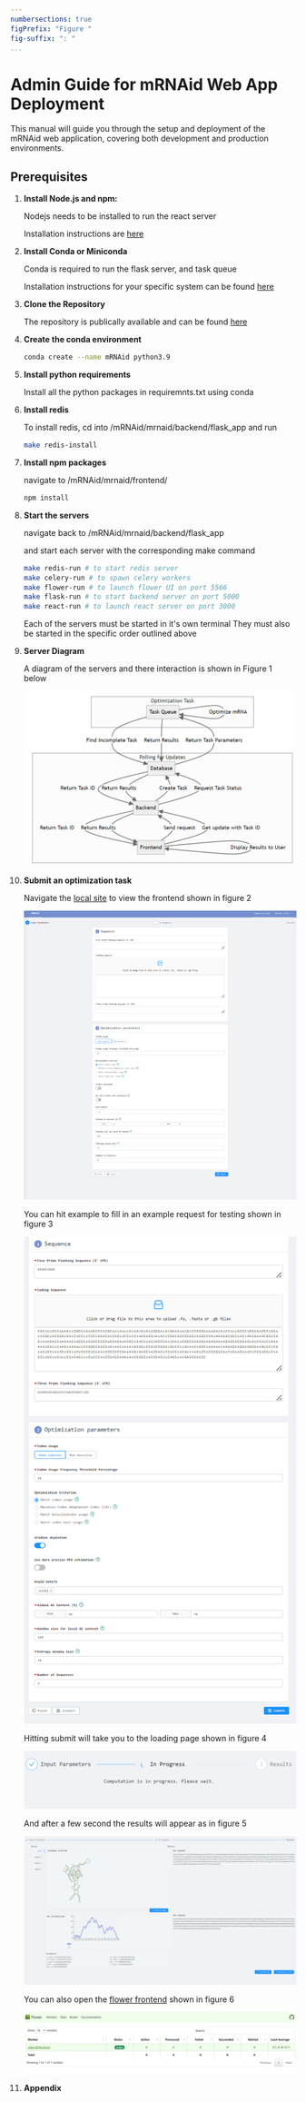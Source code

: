 ```yaml
---
numbersections: true
figPrefix: "Figure "
fig-suffix: ": "
...
```


# Admin Guide for mRNAid Web App Deployment

This manual will guide you through the setup and deployment of the mRNAid web application, covering both development and production environments.

## Prerequisites

1. **Install Node.js and npm:**

    Nodejs needs to be installed to run the react server

    Installation instructions are [here](https://nodejs.org/en/learn/getting-started/how-to-install-nodejs)

1. **Install Conda or Miniconda**

    Conda is required to run the flask server, and task queue

    Installation instructions for your specific system can be found [here](https://conda.io/projects/conda/en/latest/user-guide/install/index.html)

1. **Clone the Repository**

    The repository is publically available and can be found [here](https://github.com/ryanwhite04/mRNAid)

1. **Create the conda environment**

    ```sh
    conda create --name mRNAid python3.9    
    ```
1. **Install python requirements**

    Install all the python packages in requiremnts.txt using conda

1. **Install redis**

    To install redis, cd into /mRNAid/mrnaid/backend/flask_app and run

    ```sh
    make redis-install
    ```

1. **Install npm packages**

    navigate to /mRNAid/mrnaid/frontend/

    ```sh
    npm install
    ```

1. **Start the servers**

    navigate back to /mRNAid/mrnaid/backend/flask_app

    and start each server with the corresponding make command

    ```sh
    make redis-run # to start redis server
    make celery-run # to spawn celery workers
    make flower-run # to launch flower UI on port 5566
    make flask-run # to start backend server on port 5000
    make react-run # to launch react server on port 3000
    ```

    Each of the servers must be started in it's own terminal
    They must also be started in the specific order outlined above

1. **Server Diagram**

    A diagram of the servers and there interaction is shown in Figure 1 below

    ![Servers](images/servers.png)

1. **Submit an optimization task**

    Navigate the [local site]("http://localhost:3000) to view the frontend shown in figure 2

    ![React Frontend Empty](images/react_frontend_empty.png)

    You can hit example to fill in an example request for testing shown in figure 3

    ![React frontend full](images/react_frontend_full.png)

    Hitting submit will take you to the loading page shown in figure 4

    ![React frontend loading](images/react_frontend_loading.png)

    And after a few second the results will appear as in figure 5

    ![React frontend finished](images/react_frontend_finished.png)

    You can also open the [flower frontend]("http://localhost:5566) shown in figure 6

    ![Flower frontend](images/flower_frontend.png)  

1. **Appendix**